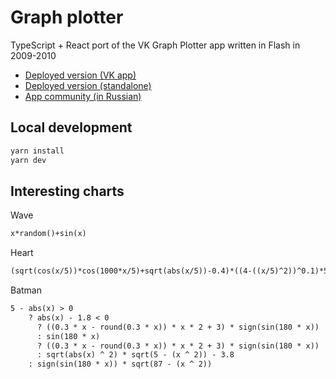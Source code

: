 # Graph plotter

TypeScript + React port of the VK Graph Plotter app written in Flash in 2009-2010

- [Deployed version (VK app)](https://vk.com/graph_plotter)
- [Deployed version (standalone)](http://graph-plotter.vercel.app)
- [App community (in Russian)](https://vk.com/graph_plotter_club)

## Local development

```sh
yarn install
yarn dev
```

## Interesting charts

Wave

```txt
x*random()+sin(x)
```

Heart

```txt
(sqrt(cos(x/5))*cos(1000*x/5)+sqrt(abs(x/5))-0.4)*((4-((x/5)^2))^0.1)*5
```

Batman

```txt
5 - abs(x) > 0
    ? abs(x) - 1.8 < 0
      ? ((0.3 * x - round(0.3 * x)) * x * 2 + 3) * sign(sin(180 * x))
      : sin(180 * x)
      ? ((0.3 * x - round(0.3 * x)) * x * 2 + 3) * sign(sin(180 * x))
      : sqrt(abs(x) ^ 2) * sqrt(5 - (x ^ 2)) - 3.8
    : sign(sin(180 * x)) * sqrt(87 - (x ^ 2))
```
